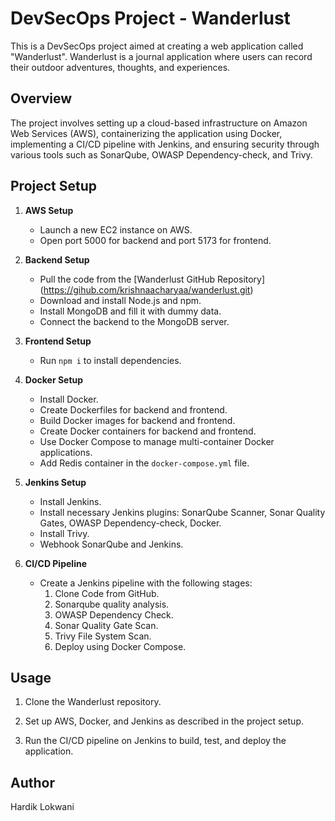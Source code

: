 # DevSecOps Project - Wanderlust

This is a DevSecOps project aimed at creating a web application called "Wanderlust". Wanderlust is a journal application where users can record their outdoor adventures, thoughts, and experiences.

## Overview

The project involves setting up a cloud-based infrastructure on Amazon Web Services (AWS), containerizing the application using Docker, implementing a CI/CD pipeline with Jenkins, and ensuring security through various tools such as SonarQube, OWASP Dependency-check, and Trivy.

## Project Setup

1. **AWS Setup**
   - Launch a new EC2 instance on AWS.
   - Open port 5000 for backend and port 5173 for frontend.

2. **Backend Setup**
   - Pull the code from the [Wanderlust GitHub Repository] (https://gihub.com/krishnaacharyaa/wanderlust.git)
   - Download and install Node.js and npm.
   - Install MongoDB and fill it with dummy data.
   - Connect the backend to the MongoDB server.

3. **Frontend Setup**
   - Run `npm i` to install dependencies.

4. **Docker Setup**
   - Install Docker.
   - Create Dockerfiles for backend and frontend.
   - Build Docker images for backend and frontend.
   - Create Docker containers for backend and frontend.
   - Use Docker Compose to manage multi-container Docker applications.
   - Add Redis container in the `docker-compose.yml` file.

5. **Jenkins Setup**
   - Install Jenkins.
   - Install necessary Jenkins plugins: SonarQube Scanner, Sonar Quality Gates, OWASP Dependency-check, Docker.
   - Install Trivy.
   - Webhook SonarQube and Jenkins.

6. **CI/CD Pipeline**
   - Create a Jenkins pipeline with the following stages:
     1. Clone Code from GitHub.
     2. Sonarqube quality analysis.
     3. OWASP Dependency Check.
     4. Sonar Quality Gate Scan.
     5. Trivy File System Scan.
     6. Deploy using Docker Compose.

## Usage

1. Clone the Wanderlust repository.

2. Set up AWS, Docker, and Jenkins as described in the project setup.

3. Run the CI/CD pipeline on Jenkins to build, test, and deploy the application.


## Author

Hardik Lokwani

